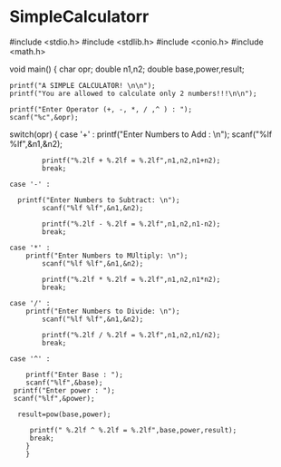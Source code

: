 # SimpleCalculatorr
#include <stdio.h>
#include <stdlib.h>
#include <conio.h>
#include <math.h>

void main()
{
    char opr;
    double n1,n2;
    double base,power,result;

    printf("A SIMPLE CALCULATOR! \n\n");
    printf("You are allowed to calculate only 2 numbers!!!\n\n");

    printf("Enter Operator (+, -, *, / ,^ ) : ");
    scanf("%c",&opr);

switch(opr)
        {
    case '+' :
            printf("Enter Numbers to Add : \n");
            scanf("%lf %lf",&n1,&n2);

            printf("%.2lf + %.2lf = %.2lf",n1,n2,n1+n2);
            break;

    case '-' :

      printf("Enter Numbers to Subtract: \n");
            scanf("%lf %lf",&n1,&n2);

            printf("%.2lf - %.2lf = %.2lf",n1,n2,n1-n2);
            break;

    case '*' :
        printf("Enter Numbers to MUltiply: \n");
            scanf("%lf %lf",&n1,&n2);

            printf("%.2lf * %.2lf = %.2lf",n1,n2,n1*n2);
            break;

    case '/' :
        printf("Enter Numbers to Divide: \n");
            scanf("%lf %lf",&n1,&n2);

            printf("%.2lf / %.2lf = %.2lf",n1,n2,n1/n2);
            break;

    case '^' :

        printf("Enter Base : ");
        scanf("%lf",&base);
     printf("Enter power : ");
     scanf("%lf",&power);

      result=pow(base,power);

         printf(" %.2lf ^ %.2lf = %.2lf",base,power,result);
         break;
        }
        }





